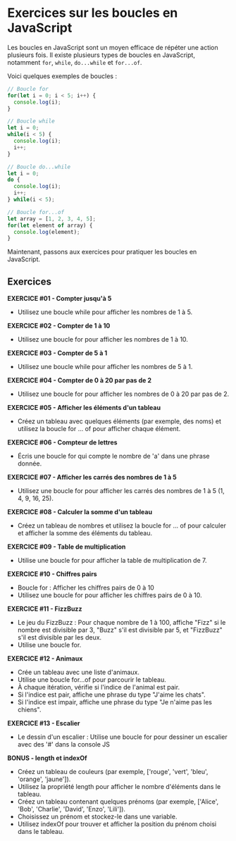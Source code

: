 # Exercices sur les boucles en JavaScript

Les boucles en JavaScript sont un moyen efficace de répéter une action plusieurs fois. Il existe plusieurs types de boucles en JavaScript, notamment `for`, `while`, `do...while` et `for...of`.

Voici quelques exemples de boucles :

```js
// Boucle for
for(let i = 0; i < 5; i++) {
  console.log(i);
}

// Boucle while
let i = 0;
while(i < 5) {
  console.log(i);
  i++;
}

// Boucle do...while
let i = 0;
do {
  console.log(i);
  i++;
} while(i < 5);

// Boucle for...of
let array = [1, 2, 3, 4, 5];
for(let element of array) {
  console.log(element);
}
```

Maintenant, passons aux exercices pour pratiquer les boucles en JavaScript.

## Exercices

**EXERCICE #01 - Compter jusqu'à 5**
- Utilisez une boucle while pour afficher les nombres de 1 à 5.

**EXERCICE #02 - Compter de 1 à 10**
- Utilisez une boucle for pour afficher les nombres de 1 à 10.

**EXERCICE #03 - Compter de 5 à 1**
- Utilisez une boucle while pour afficher les nombres de 5 à 1.

**EXERCICE #04 - Compter de 0 à 20 par pas de 2**
- Utilisez une boucle for pour afficher les nombres de 0 à 20 par pas de 2.

**EXERCICE #05 - Afficher les éléments d'un tableau**
- Créez un tableau avec quelques éléments (par exemple, des noms) et utilisez la boucle for ... of pour afficher chaque élément.

**EXERCICE #06 - Compteur de lettres**
- Écris une boucle for qui compte le nombre de 'a' dans une phrase donnée.

**EXERCICE #07 - Afficher les carrés des nombres de 1 à 5**
- Utilisez une boucle for pour afficher les carrés des nombres de 1 à 5 (1, 4, 9, 16, 25).

**EXERCICE #08 - Calculer la somme d'un tableau**
- Créez un tableau de nombres et utilisez la boucle for ... of pour calculer et afficher la somme des éléments du tableau.

**EXERCICE #09 - Table de multiplication**
- Utilise une boucle for pour afficher la table de multiplication de 7.

**EXERCICE #10 - Chiffres pairs**
- Boucle for : Afficher les chiffres pairs de 0 à 10
- Utilisez une boucle for pour afficher les chiffres pairs de 0 à 10.

**EXERCICE #11 - FizzBuzz**
- Le jeu du FizzBuzz : Pour chaque nombre de 1 à 100, affiche "Fizz" si le nombre est divisible par 3, "Buzz" s'il est divisible par 5, et "FizzBuzz" s'il est divisible par les deux.
- Utilise une boucle for.

**EXERCICE #12 - Animaux**
- Crée un tableau avec une liste d'animaux.
- Utilise une boucle for...of pour parcourir le tableau.
- À chaque itération, vérifie si l'indice de l'animal est pair.
- Si l'indice est pair, affiche une phrase du type "J'aime les chats".
- Si l'indice est impair, affiche une phrase du type "Je n'aime pas les chiens".

**EXERCICE #13 - Escalier**
- Le dessin d'un escalier : Utilise une boucle for pour dessiner un escalier avec des '#' dans la console JS

**BONUS - length et indexOf**
- Créez un tableau de couleurs (par exemple, ['rouge', 'vert', 'bleu', 'orange', 'jaune']).
- Utilisez la propriété length pour afficher le nombre d'éléments dans le tableau.
- Créez un tableau contenant quelques prénoms (par exemple, ['Alice', 'Bob', 'Charlie', 'David', 'Enzo', 'Lili']).
- Choisissez un prénom et stockez-le dans une variable.
- Utilisez indexOf pour trouver et afficher la position du prénom choisi dans le tableau.
